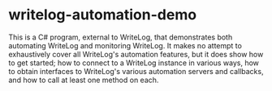 # writelog-automation-demo
This is a C# program, external to WriteLog, that demonstrates both automating WriteLog and monitoring WriteLog.
It makes no attempt to exhaustively cover all WriteLog's automation features, but it does show how to get
started; how to connect to a WriteLog instance in various ways, how to obtain interfaces to WriteLog's various
automation servers and callbacks, and how to call at least one method on each.
